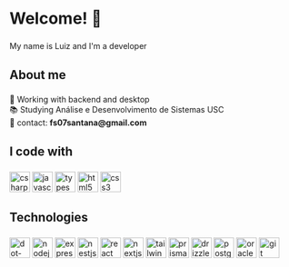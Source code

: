 <h1 align="left">Welcome! 👋</h1>

###

<p align="left">My name is Luiz and I'm a developer</p>

###

<h2 align="left">About me</h2>

###

<p align="left">👾 Working with backend and desktop<br>📚 Studying Análise e Desenvolvimento de Sistemas USC<br>📧 contact: <strong>fs07santana@gmail.com</strong></p>

###

<h2 align="left">I code with</h2>

###

<div align="left">
  <img src="https://img.shields.io/badge/C Sharp-239120?logo=csharp&logoColor=white&style=for-the-badge" height="36" alt="csharp logo"  />
  <img src="https://img.shields.io/badge/JavaScript-F7DF1E?logo=javascript&logoColor=black&style=for-the-badge" height="36" alt="javascript logo"  />
  <img src="https://img.shields.io/badge/TypeScript-3178C6?logo=typescript&logoColor=white&style=for-the-badge" height="36" alt="typescript logo"  />
  <img src="https://img.shields.io/badge/HTML5-E34F26?logo=html5&logoColor=white&style=for-the-badge" height="36" alt="html5 logo"  />
  <img src="https://img.shields.io/badge/CSS3-1572B6?logo=css3&logoColor=white&style=for-the-badge" height="36" alt="css3 logo"  />
</div>

###

<h2 align="left">Technologies</h2>

###

<div align="left">
  <img src="https://img.shields.io/badge/.NET-512BD4?logo=dotnet&logoColor=white&style=for-the-badge" height="36" alt="dot-net logo"  />
  <img src="https://img.shields.io/badge/Node.js-339933?logo=nodedotjs&logoColor=white&style=for-the-badge" height="36" alt="nodejs logo"  />
  <img src="https://img.shields.io/badge/fastify-%23000000.svg?style=for-the-badge&logo=fastify&logoColor=white" height="36" alt="express logo"  />
  <img src="https://img.shields.io/badge/NestJS-E0234E?logo=nestjs&logoColor=white&style=for-the-badge" height="36" alt="nestjs logo"  />
  <img src="https://img.shields.io/badge/React-61DAFB?logo=react&logoColor=black&style=for-the-badge" height="36" alt="react logo"  />
  <img src="https://img.shields.io/badge/Next.js-000000?logo=nextdotjs&logoColor=white&style=for-the-badge" height="36" alt="nextjs logo"  />
  <img src="https://img.shields.io/badge/Tailwind CSS-06B6D4?logo=tailwindcss&logoColor=black&style=for-the-badge" height="36" alt="tailwindcss logo"  />
  <img src="https://img.shields.io/badge/Prisma-2D3748?logo=prisma&logoColor=white&style=for-the-badge" height="36" alt="prisma logo"  />
  <img src="https://img.shields.io/badge/drizzle-C5F74F?style=for-the-badge&logo=drizzle&logoColor=black" height="36" alt="drizzle logo"  />
  <img src="https://img.shields.io/badge/PostgreSQL-4169E1?logo=postgresql&logoColor=white&style=for-the-badge" height="36" alt="postgresql logo"  />
<!--   <img src="https://img.shields.io/badge/MySQL-4479A1?logo=mysql&logoColor=white&style=for-the-badge" height="36" alt="mysql logo"  /> -->
  <img src="https://img.shields.io/badge/Oracle-F80000?logo=oracle&logoColor=white&style=for-the-badge" height="36" alt="oracle logo"  />
  <img src="https://img.shields.io/badge/Git-F05032?logo=git&logoColor=white&style=for-the-badge" height="36" alt="git logo"  />
  
</div>

###
